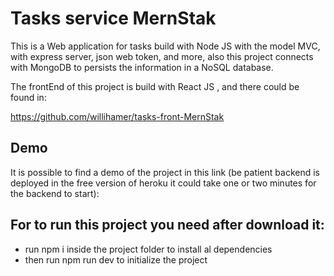 # Tasks service MernStak 

This is a Web application for tasks build with Node JS with the model MVC, with express server, json web token, and more, also this project connects with MongoDB to persists the information in a NoSQL database.

The frontEnd of this project is build with React JS , and there could be found in:

https://github.com/willihamer/tasks-front-MernStak


## Demo

It is possible to find a demo of the project in this link (be patient backend is deployed in the free version of heroku it could take one or two minutes for the backend to start):


## For to run this project you need after download it:

- run npm i inside the project folder to install al dependencies
- then run npm run dev to initialize the project